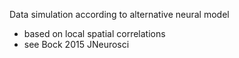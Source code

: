 Data simulation according to alternative neural model

- based on local spatial correlations
- see Bock 2015 JNeurosci